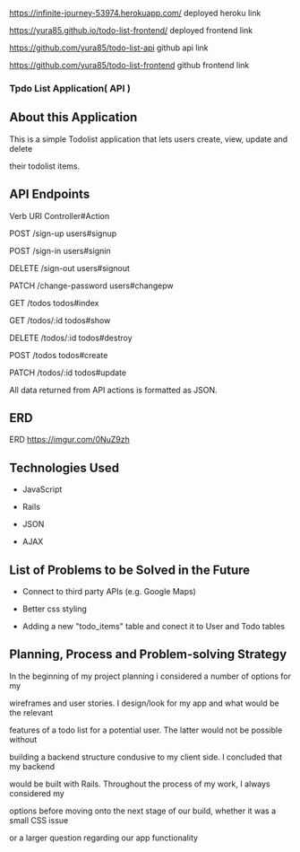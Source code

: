 <https://infinite-journey-53974.herokuapp.com/>  deployed heroku link

<https://yura85.github.io/todo-list-frontend/> deployed frontend link

https://github.com/yura85/todo-list-api github api link

https://github.com/yura85/todo-list-frontend github frontend link

### Tpdo List Application( API )

## About this Application

This is a simple  Todolist application that lets users create, view, update and delete

their todolist items.

## API Endpoints

Verb	URI	Controller#Action

POST	/sign-up	users#signup

POST	/sign-in	users#signin

DELETE	/sign-out	users#signout

PATCH	/change-password	users#changepw

GET	/todos	todos#index

GET	/todos/:id	todos#show

DELETE	/todos/:id	todos#destroy

POST	/todos	todos#create

PATCH	/todos/:id	todos#update

All data returned from API actions is formatted as JSON.

## ERD

ERD <https://imgur.com/0NuZ9zh>

## Technologies Used

- JavaScript

- Rails

- JSON

- AJAX

## List of Problems to be Solved in the Future

- Connect to third party APIs (e.g. Google Maps)

- Better css styling

- Adding a new "todo_items" table and conect it to User and Todo tables

##  Planning, Process and Problem-solving Strategy

In the beginning of my project planning i considered a number of options for my

wireframes and user stories. I design/look for my app and what would be the relevant

features of a todo list for a potential user. The latter would not be possible without

building a backend structure condusive to my client side. I concluded that my backend

would be built with Rails. Throughout the process of my work, I always considered my

options before moving onto the next stage of our build, whether it was a small CSS issue

or a larger question regarding our app functionality
